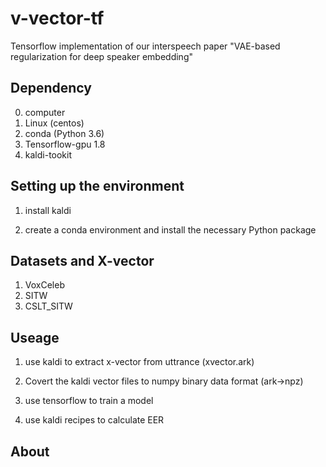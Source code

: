 # v-vector-tf

Tensorflow implementation of our interspeech paper "VAE-based regularization for deep speaker embedding"

## Dependency

0. computer
1. Linux (centos)
2. conda (Python 3.6)
3. Tensorflow-gpu 1.8
4. kaldi-tookit

## Setting up the environment

1. install kaldi

2. create a conda environment and install the necessary Python package

## Datasets and X-vector

1. VoxCeleb
2. SITW
3. CSLT_SITW

## Useage

1. use kaldi to extract x-vector from uttrance (xvector.ark)

1. Covert the kaldi vector files to numpy binary data format (ark->npz)

2. use tensorflow to train a model

3. use kaldi recipes to calculate EER

## About
